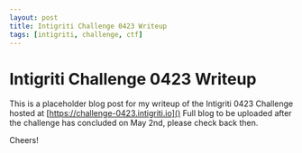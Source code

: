 ```yaml
---
layout: post
title: Intigriti Challenge 0423 Writeup
tags: [intigriti, challenge, ctf]
---
```


# Intigriti Challenge 0423 Writeup
This is a placeholder blog post for my writeup of the Intigriti 0423 Challenge hosted at [https://challenge-0423.intigriti.io]()
Full blog to be uploaded after the challenge has concluded on May 2nd, please check back then.

Cheers!
